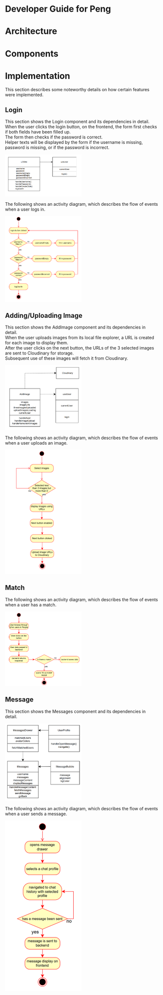 # Developer Guide for Peng

# Architecture


# Components


# Implementation
This section describes some noteworthy details on how certain features were implemented.

## Login
This section shows the Login component and its dependencies in detail.  
When the user clicks the login button, on the frontend, the form first checks if both fields have been filled up.  
The form then checks if the password is correct.  
Helper texts will be displayed by the form if the username is missing, password is missing, or if the password
is incorrect.  

<img src='./peng_login_class.png' width='50%'/>  

The following shows an activity diagram, which describes the flow of events when a user logs in.  

<img src='./peng_login_activity.png' width='50%'/>  

## Adding/Uploading Image
This section shows the AddImage component and its dependencies in detail.  
When the user uploads images from its local file explorer, a URL is created for each image to display them.  
After the user clicks on the next button, the URLs of the 3 selected images are sent to Cloudinary for storage.  
Subsequent use of these images will fetch it from Cloudinary.  

<img src='./peng_addimage_class.png' width='50%'/>

The following shows an activity diagram, which describes the flow of events when a user uploads an image.  

<img src='./peng_addimage_activity.png' width='50%'/>

## Match

The following shows an activity diagram, which describes the flow of events when a user has a match.  

<img src='./peng_match_activity.png' width='50%'/>

## Message
This section shows the Messages component and its dependencies in detail.  

<img src='./peng_message_class.png' width='50%'/>  

The following shows an activity diagram, which describes the flow of events when a user sends a message.  

<img src='./peng_message_activtity.png' width='50%'/>  
